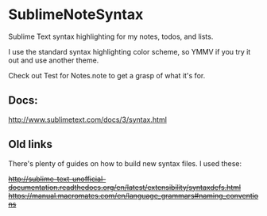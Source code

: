 # SublimeNoteSyntax

Sublime Text syntax highlighting for my notes, todos, and lists.

I use the standard syntax highlighting color scheme, so YMMV if you try it out and use another theme.

Check out Test for Notes.note to get a grasp of what it's for.

## Docs:

http://www.sublimetext.com/docs/3/syntax.html

## Old links

There's plenty of guides on how to build new syntax files.
I used these:

~~http://sublime-text-unofficial-documentation.readthedocs.org/en/latest/extensibility/syntaxdefs.html~~
~~https://manual.macromates.com/en/language_grammars#naming_conventions~~
